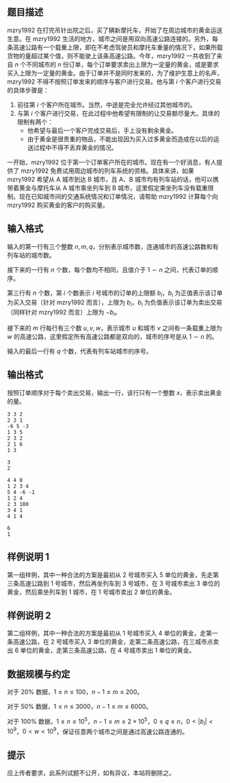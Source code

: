 ## 题目描述

mzry1992 在打完吊针出院之后，买了辆新摩托车，开始了在周边城市的黄金运送生意。在 mzry1992 生活的地方，城市之间是用双向高速公路连接的。另外，每条高速公路有一个载重上限，即在不考虑驾驶员和摩托车重量的情况下，如果所载货物的量超过某个值，则不能驶上该条高速公路。今年，mzry1992 一共收到了来自 $n$ 个不同城市的 $n$ 份订单，每个订单要求卖出上限为一定量的黄金，或是要求买入上限为一定量的黄金。由于订单并不是同时发来的，为了维护生意上的名声，mzry1992 不得不按照订单发来的顺序与客户进行交易。他与第 $i$ 个客户进行交易的具体步骤是：

1. 前往第 $i$ 个客户所在城市。当然，中途是完全允许经过其他城市的。
2. 与第 $i$ 个客户进行交易，在此过程中他希望有限制的让交易额尽量大。具体的限制有两个：
   - 他希望与最后一个客户完成交易后，手上没有剩余黄金。
   - 由于黄金是很贵重的物品，不能出现因为买入过多黄金而造成在以后的运送过程中不得不丢弃黄金的情况。

一开始，mzry1992 位于第一个订单客户所在的城市。现在有一个好消息，有人提供了 mzry1992 免费试用周边城市的列车系统的资格。具体来讲，如果 mzry1992 希望从 A 城市到达 B 城市，且 A、B 城市均有列车站的话，他可以携带着黄金与摩托车从 A 城市乘坐列车到 B 城市，这里假定乘坐列车没有载重限制。现在已知城市间的交通系统情况和订单情况，请帮助 mzry1992 计算每个向 mzry1992 购买黄金的客户的购买量。

## 输入格式

输入的第一行有三个整数 $n,m,q$，分别表示城市数，连通城市的高速公路数和有列车站的城市数。

接下来的一行有 $n$ 个数，每个数均不相同，且值介于 $1\sim n$ 之间，代表订单的顺序。

第三行有 $n$ 个数，第 $i$ 个数表示 $i$ 号城市的订单的上限额 $b_i$，$b_i$ 为正值表示该订单为买入交易（针对 mzry1992 而言），上限为 $b_i$，$b_i$ 为负值表示该订单为卖出交易（同样针对 mzry1992 而言）上限为 $-b_i$。

接下来的 $m$ 行每行有三个数 $u,v,w$，表示城市 $u$ 和城市 $v$ 之间有一条载重上限为 $w$ 的高速公路，这里假定所有高速公路都是双向的，城市的序号是从 $1\sim n$ 的。

输入的最后一行有 $q$ 个数，代表有列车站城市的序号。

## 输出格式
按照订单顺序对于每个卖出交易，输出一行，该行只有一个整数 $x$，表示卖出黄金的量。

```input1
3 3 2
2 3 1
-6 5 -3
1 3 5
2 3 2
2 1 6
1 3
```

```output1
3
2
```

```input2
4 4 0
1 2 3 4
5 4 -6 -1
1 2 4
2 3 100
3 4 1
4 1 4 
```

```output2
6
1
```

## 样例说明 1

第一组样例，其中一种合法的方案是最初从 $2$ 号城市买入 $5$ 单位的黄金，先走第三条高速公路到 $1$ 号城市，然后再坐列车到 $3$ 号城市，在 $3$ 号城市卖出 $3$ 单位的黄金，然后乘坐列车到 $1$ 城市，在 $1$ 号城市卖出 $2$ 单位的黄金。

## 样例说明 2

第二组样例，其中一种合法的方案是最初从 $1$ 号城市买入 $4$ 单位的黄金，走第一条高速公路，在 $2$ 号城市买入 $3$ 单位的黄金，走第二条高速公路，在三城市点卖出 $6$ 单位的黄金，走第三条高速公路，在 $4$ 号城市卖出 $1$ 单位的黄金。 

## 数据规模与约定

对于 $20\%$ 数据，$1\leq n\leq 100$，$n-1\leq m\leq 200$。

对于 $50\%$ 数据，$1\leq n\leq 3000$，$n-1\leq m\leq 6000$。

对于 $100\%$ 数据，$1\leq n\leq 10^5$，$n-1\leq m\leq 2\times 10^5$，$0\leq q\leq n$，$0<|b_i|<10^9$，$0<w<10^9$，保证任意两个城市之间是通过高速公路连通的。 

## 提示

应上传者要求，此系列试题不公开，如有异议，本站将删除之。